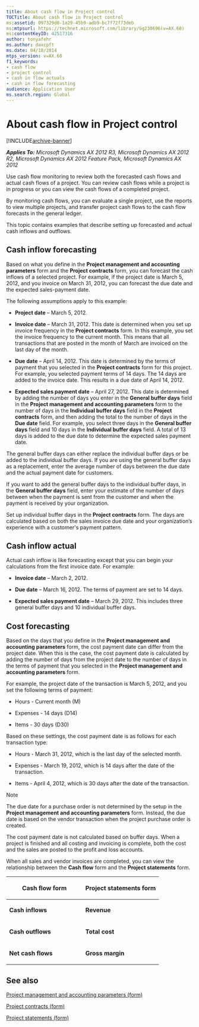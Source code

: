 ```yaml
---
title: About cash flow in Project control
TOCTitle: About cash flow in Project control
ms:assetid: 097329d0-1a29-45b9-adb9-bc7f72f73deb
ms:mtpsurl: https://technet.microsoft.com/library/Gg230696(v=AX.60)
ms:contentKeyID: 42517316
author: tonyafehr
ms.author: daxcpft
ms.date: 04/18/2014
mtps_version: v=AX.60
f1_keywords:
- cash flow
- project control
- cash in flow actuals
- cash in flow forecasting
audience: Application User
ms.search.region: Global
---
```


# About cash flow in Project control 


[!INCLUDE[archive-banner](includes/archive-banner.md)]


_**Applies To:** Microsoft Dynamics AX 2012 R3, Microsoft Dynamics AX 2012 R2, Microsoft Dynamics AX 2012 Feature Pack, Microsoft Dynamics AX 2012_

Use cash flow monitoring to review both the forecasted cash flows and actual cash flows of a project. You can review cash flows while a project is in progress or you can view the cash flows of a completed project.

By monitoring cash flows, you can evaluate a single project, use the reports to view multiple projects, and transfer project cash flows to the cash flow forecasts in the general ledger.

This topic contains examples that describe setting up forecasted and actual cash inflows and outflows.

## Cash inflow forecasting

Based on what you define in the **Project management and accounting parameters** form and the **Project contracts** form, you can forecast the cash inflows of a selected project. For example, if the project date is March 5, 2012, and you invoice on March 31, 2012, you can forecast the due date and the expected sales-payment date.

The following assumptions apply to this example:

  - **Project date** – March 5, 2012.

  - **Invoice date** – March 31, 2012. This date is determined when you set up invoice frequency in the **Project contracts** form. In this example, you set the invoice frequency to the current month. This means that all transactions that are posted in the month of March are invoiced on the last day of the month.

  - **Due date** – April 14, 2012. This date is determined by the terms of payment that you selected in the **Project contracts** form for this project. For example, you selected payment terms of 14 days. The 14 days are added to the invoice date. This results in a due date of April 14, 2012.

  - **Expected sales payment date** – April 27, 2012. This date is determined by adding the number of days you enter in the **General buffer days** field in the **Project management and accounting parameters** form to the number of days in the **Individual buffer days** field in the **Project contracts** form, and then adding the total to the number of days in the **Due date** field. For example, you select three days in the **General buffer days** field and 10 days in the **Individual buffer days** field. A total of 13 days is added to the due date to determine the expected sales payment date.

The general buffer days can either replace the individual buffer days or be added to the individual buffer days. If you are using the general buffer days as a replacement, enter the average number of days between the due date and the actual payment date for customers.

If you want to add the general buffer days to the individual buffer days, in the **General buffer days** field, enter your estimate of the number of days between when the payment is sent from the customer and when the payment is received by your organization.

Set up individual buffer days in the **Project contracts** form. The days are calculated based on both the sales invoice due date and your organization’s experience with a customer's payment pattern.

## Cash inflow actual

Actual cash inflow is like forecasting except that you can begin your calculations from the first invoice date. For example:

  - **Invoice date** – March 2, 2012.

  - **Due date** – March 16, 2012. The terms of payment are set to 14 days.

  - **Expected sales payment date** – March 29, 2012. This includes three general buffer days and 10 individual buffer days.

## Cost forecasting

Based on the days that you define in the **Project management and accounting parameters** form, the cost payment date can differ from the project date. When this is the case, the cost payment date is calculated by adding the number of days from the project date to the number of days in the terms of payment that you selected in the **Project management and accounting parameters** form.

For example, the project date of the transaction is March 5, 2012, and you set the following terms of payment:

  - Hours - Current month (M)

  - Expenses - 14 days (D14)

  - Items - 30 days (D30)

Based on these settings, the cost payment date is as follows for each transaction type:

  - Hours - March 31, 2012, which is the last day of the selected month.

  - Expenses - March 19, 2012, which is 14 days after the date of the transaction.

  - Items - April 4, 2012, which is 30 days after the date of the transaction.


> [!NOTE]
> <P>The due date for a purchase order is not determined by the setup in the <STRONG>Project management and accounting parameters</STRONG> form. Instead, the due date is based on the vendor transaction when the project purchase order is created.</P>



The cost payment date is not calculated based on buffer days. When a project is finished and all costing and invoicing is complete, both the cost and the sales are posted to the profit and loss accounts.

When all sales and vendor invoices are completed, you can view the relationship between the **Cash flow** form and the **Project statements** form.

<table>
<colgroup>
<col style="width: 50%" />
<col style="width: 50%" />
</colgroup>
<thead>
<tr class="header">
<th><p><strong>Cash flow</strong> form</p></th>
<th><p><strong>Project statements</strong> form</p></th>
</tr>
</thead>
<tbody>
<tr class="odd">
<td><p><strong>Cash inflows</strong></p></td>
<td><p><strong>Revenue</strong></p></td>
</tr>
<tr class="even">
<td><p><strong>Cash outflows</strong></p></td>
<td><p><strong>Total cost</strong></p></td>
</tr>
<tr class="odd">
<td><p><strong>Net cash flows</strong></p></td>
<td><p><strong>Gross margin</strong></p></td>
</tr>
</tbody>
</table>


## See also

[Project management and accounting parameters (form)](https://technet.microsoft.com/library/aa599440\(v=ax.60\))

[Project contracts (form)](https://technet.microsoft.com/library/aa586038\(v=ax.60\))

[Project statements (form)](https://technet.microsoft.com/library/aa552521\(v=ax.60\))

  


